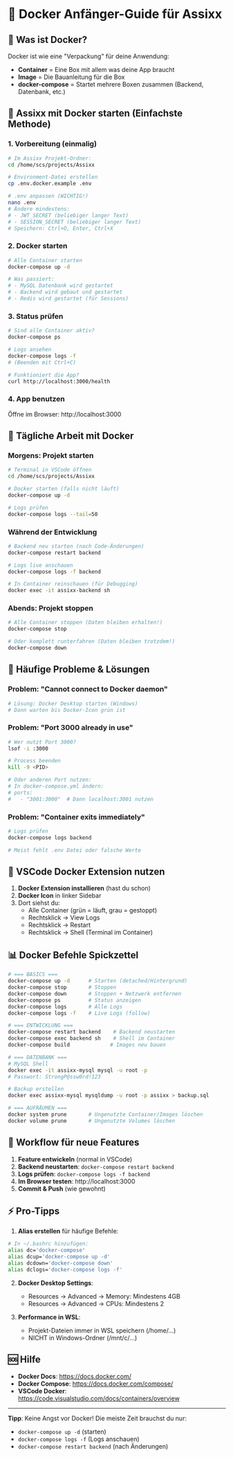# 🐳 Docker Anfänger-Guide für Assixx

## 🎯 Was ist Docker?

Docker ist wie eine "Verpackung" für deine Anwendung:

- **Container** = Eine Box mit allem was deine App braucht
- **Image** = Die Bauanleitung für die Box
- **docker-compose** = Startet mehrere Boxen zusammen (Backend, Datenbank, etc.)

## 🚀 Assixx mit Docker starten (Einfachste Methode)

### 1. Vorbereitung (einmalig)

```bash
# Im Assixx Projekt-Ordner:
cd /home/scs/projects/Assixx

# Environment-Datei erstellen
cp .env.docker.example .env

# .env anpassen (WICHTIG!)
nano .env
# Ändere mindestens:
# - JWT_SECRET (beliebiger langer Text)
# - SESSION_SECRET (beliebiger langer Text)
# Speichern: Ctrl+O, Enter, Ctrl+X
```

### 2. Docker starten

```bash
# Alle Container starten
docker-compose up -d

# Was passiert:
# - MySQL Datenbank wird gestartet
# - Backend wird gebaut und gestartet
# - Redis wird gestartet (für Sessions)
```

### 3. Status prüfen

```bash
# Sind alle Container aktiv?
docker-compose ps

# Logs ansehen
docker-compose logs -f
# (Beenden mit Ctrl+C)

# Funktioniert die App?
curl http://localhost:3000/health
```

### 4. App benutzen

Öffne im Browser: http://localhost:3000

## 📝 Tägliche Arbeit mit Docker

### Morgens: Projekt starten

```bash
# Terminal in VSCode öffnen
cd /home/scs/projects/Assixx

# Docker starten (falls nicht läuft)
docker-compose up -d

# Logs prüfen
docker-compose logs --tail=50
```

### Während der Entwicklung

```bash
# Backend neu starten (nach Code-Änderungen)
docker-compose restart backend

# Logs live anschauen
docker-compose logs -f backend

# In Container reinschauen (für Debugging)
docker exec -it assixx-backend sh
```

### Abends: Projekt stoppen

```bash
# Alle Container stoppen (Daten bleiben erhalten!)
docker-compose stop

# Oder komplett runterfahren (Daten bleiben trotzdem!)
docker-compose down
```

## 🔧 Häufige Probleme & Lösungen

### Problem: "Cannot connect to Docker daemon"

```bash
# Lösung: Docker Desktop starten (Windows)
# Dann warten bis Docker-Icon grün ist
```

### Problem: "Port 3000 already in use"

```bash
# Wer nutzt Port 3000?
lsof -i :3000

# Process beenden
kill -9 <PID>

# Oder anderen Port nutzen:
# In docker-compose.yml ändern:
# ports:
#   - "3001:3000"  # Dann localhost:3001 nutzen
```

### Problem: "Container exits immediately"

```bash
# Logs prüfen
docker-compose logs backend

# Meist fehlt .env Datei oder falsche Werte
```

## 🎨 VSCode Docker Extension nutzen

1. **Docker Extension installieren** (hast du schon)
2. **Docker Icon** in linker Sidebar
3. Dort siehst du:
   - Alle Container (grün = läuft, grau = gestoppt)
   - Rechtsklick → View Logs
   - Rechtsklick → Restart
   - Rechtsklick → Shell (Terminal im Container)

## 📊 Docker Befehle Spickzettel

```bash
# === BASICS ===
docker-compose up -d      # Starten (detached/Hintergrund)
docker-compose stop       # Stoppen
docker-compose down       # Stoppen + Netzwerk entfernen
docker-compose ps         # Status anzeigen
docker-compose logs       # Alle Logs
docker-compose logs -f    # Live Logs (follow)

# === ENTWICKLUNG ===
docker-compose restart backend    # Backend neustarten
docker-compose exec backend sh    # Shell im Container
docker-compose build             # Images neu bauen

# === DATENBANK ===
# MySQL Shell
docker exec -it assixx-mysql mysql -u root -p
# Passwort: StrongP@ssw0rd!123

# Backup erstellen
docker exec assixx-mysql mysqldump -u root -p assixx > backup.sql

# === AUFRÄUMEN ===
docker system prune       # Ungenutzte Container/Images löschen
docker volume prune       # Ungenutzte Volumes löschen
```

## 🚦 Workflow für neue Features

1. **Feature entwickeln** (normal in VSCode)
2. **Backend neustarten**: `docker-compose restart backend`
3. **Logs prüfen**: `docker-compose logs -f backend`
4. **Im Browser testen**: http://localhost:3000
5. **Commit & Push** (wie gewohnt)

## ⚡ Pro-Tipps

1. **Alias erstellen** für häufige Befehle:

```bash
# In ~/.bashrc hinzufügen:
alias dc='docker-compose'
alias dcup='docker-compose up -d'
alias dcdown='docker-compose down'
alias dclogs='docker-compose logs -f'
```

2. **Docker Desktop Settings**:

   - Resources → Advanced → Memory: Mindestens 4GB
   - Resources → Advanced → CPUs: Mindestens 2

3. **Performance in WSL**:
   - Projekt-Dateien immer in WSL speichern (/home/...)
   - NICHT in Windows-Ordner (/mnt/c/...)

## 🆘 Hilfe

- **Docker Docs**: https://docs.docker.com/
- **Docker Compose**: https://docs.docker.com/compose/
- **VSCode Docker**: https://code.visualstudio.com/docs/containers/overview

---

**Tipp**: Keine Angst vor Docker! Die meiste Zeit brauchst du nur:

- `docker-compose up -d` (starten)
- `docker-compose logs -f` (Logs anschauen)
- `docker-compose restart backend` (nach Änderungen)
